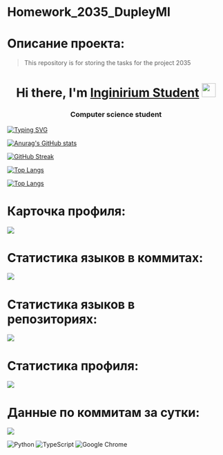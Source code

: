 # Homework_2035_DupleyMI
# Описание проекта:
> This repository is for storing the tasks for the project 2035

<h1 align="center">Hi there, I'm <a href="https://inginirium.ru/" target="_blank">Inginirium Student</a> 
<img src="https://github.com/blackcater/blackcater/raw/main/images/Hi.gif" height="32"/></h1>
<h3 align="center">Computer science student</h3>

<!---Пример кода-->
[![Typing SVG](https://readme-typing-svg.herokuapp.com?color=%2336BCF7&lines=Computer+science+student)](https://git.io/typing-svg)

[![Anurag's GitHub stats](https://github-readme-stats.vercel.app/api?username=QuadDarv1ne)](https://github.com/anuraghazra/github-readme-stats)

<!---Longest streak stats — добавляет виджет, показывающий актуальную продолжительность ежедневных сессий на GitHub, самую длинную сессию за все время и суммарное количество вкладов в сообщество.--->
[![GitHub Streak](https://github-readme-streak-stats.herokuapp.com/?user=QuadDarv1ne)](https://git.io/streak-stats)

<!---Top Languages Card — виджет, выводящий статистику по часто используемым языкам в репозиториях пользователя--->
<!---Для компактной версии-->
[![Top Langs](https://github-readme-stats.vercel.app/api/top-langs/?username=QuadDarv1ne&layout=compact)](https://github.com/anuraghazra/github-readme-stats)
<!---Для подробной версии-->
[![Top Langs](https://github-readme-stats.vercel.app/api/top-langs/?username=QuadDarv1ne)](https://github.com/anuraghazra/github-readme-stats)

# Карточка профиля: 
![](https://github-profile-summary-cards.vercel.app/api/cards/profile-details?username=QuadDarv1ne&theme=solarized_dark)

# Статистика языков в коммитах:
![](https://github-profile-summary-cards.vercel.app/api/cards/most-commit-language?username=QuadDarv1ne&theme=solarized_dark)

# Статистика языков в репозиториях:
![](https://github-profile-summary-cards.vercel.app/api/cards/repos-per-language?username=QuadDarv1ne&theme=solarized_dark)

# Статистика профиля:
![](https://github-profile-summary-cards.vercel.app/api/cards/stats?username=QuadDarv1ne&theme=solarized_dark)

# Данные по коммитам за сутки:
![](https://github-profile-summary-cards.vercel.app/api/cards/productive-time?username=QuadDarv1ne&theme=solarized_dark)

<!---Markdown Badges: https://github.com/Ileriayo/markdown-badges--->
![Python](https://img.shields.io/badge/python-3670A0?style=for-the-badge&logo=python&logoColor=ffdd54)
![TypeScript](https://img.shields.io/badge/typescript-%23007ACC.svg?style=for-the-badge&logo=typescript&logoColor=white)
![Google Chrome](https://img.shields.io/badge/Google%20Chrome-4285F4?style=for-the-badge&logo=GoogleChrome&logoColor=white)
